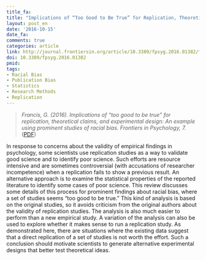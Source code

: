 ```yaml
---
title_fa:
title: "Implications of “Too Good to Be True” for Replication, Theoretical Claims, and Experimental Design: An Example Using Prominent Studies of Racial Bias"
layout: post_en
date: '2016-10-15'
date_fa:
comments: true
categories: article
link: http://journal.frontiersin.org/article/10.3389/fpsyg.2016.01382/full
doi: 10.3389/fpsyg.2016.01382
pmid:
tags:
- Racial Bias
- Publication Bias
- Statistics
- Research Methods
- Replication
---
```


> *Francis, G. (2016). Implications of “too good to be true” for replication, theoretical claims, and experimental design: An example using prominent studies of racial bias. Frontiers in Psychology, 7.*
([PDF](http://journal.frontiersin.org/article/10.3389/fpsyg.2016.01382/pdf))

In response to concerns about the validity of empirical findings in psychology, some scientists use replication studies as a way to validate good science and to identify poor science. Such efforts are resource intensive and are sometimes controversial (with accusations of researcher incompetence) when a replication fails to show a previous result. An alternative approach is to examine the statistical properties of the reported literature to identify some cases of poor science. This review discusses some details of this process for prominent findings about racial bias, where a set of studies seems “too good to be true.” This kind of analysis is based on the original studies, so it avoids criticism from the original authors about the validity of replication studies. The analysis is also much easier to perform than a new empirical study. A variation of the analysis can also be used to explore whether it makes sense to run a replication study. As demonstrated here, there are situations where the existing data suggest that a direct replication of a set of studies is not worth the effort. Such a conclusion should motivate scientists to generate alternative experimental designs that better test theoretical ideas.
